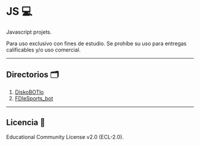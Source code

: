 # JS 💻
Javascript projets. 

Para uso exclusivo con fines de estudio. Se prohíbe su uso para entregas calificables y/o uso comercial.
***
## Directorios 🗂
1. [DiskoBOTlo](https://github.com/FerMdez/Javascript/tree/main/DiskoBOTlo)
2. [FDIeSports_bot](https://github.com/FerMdez/Javascript/tree/main/FDIeSports_bot)
***
## Licencia 📄
Educational Community License v2.0 (ECL-2.0).
